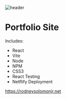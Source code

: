 ![header](https://capsule-render.vercel.app/api?type=wave&color=random&height=300&section=footer&text=Portfolio&fontSize=90&fontColor=#800000)

# Portfolio Site

Includes: 

- React
- Vite
- Node
- NPM
- CSS3
- React Testing
- Netflify Deployment

https://rodneysolomonjr.net
